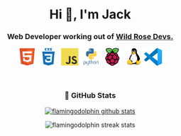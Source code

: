 <h1 align="center">Hi 👋, I'm Jack</h1>
<h3 align="center">
    Web Developer working out of 
    <a href="https://github.com/WildRoseDevs" target="_blank">Wild Rose Devs.</a>
</h3>

<p align="center">
    <img src="https://github.com/devicons/devicon/blob/master/icons/html5/html5-original.svg" title="HTML5" alt="HTML" width="40" height="40"/>&nbsp;
    <img src="https://github.com/devicons/devicon/blob/master/icons/css3/css3-plain-wordmark.svg" title="CSS3" alt="CSS" width="40" height="40"/>&nbsp;
    <img src="https://github.com/devicons/devicon/blob/master/icons/javascript/javascript-original.svg" title="Javascript" alt="JS" width="40" height="40"/>&nbsp;
    <img src="https://github.com/devicons/devicon/blob/master/icons/python/python-original-wordmark.svg" title="Python" alt="Python" width="40" height="40"/>&nbsp;
    <img src="https://github.com/devicons/devicon/blob/master/icons/raspberrypi/raspberrypi-original.svg" title="Raspberry Pi" alt="Raspberry Pi" width="40" height="40"/>&nbsp;
    <img src="https://github.com/devicons/devicon/blob/master/icons/linux/linux-original.svg" title="Linux" alt="Linux" width="40" height="40"/>
    <img src="https://github.com/devicons/devicon/blob/master/icons/vscode/vscode-original.svg" title="VS Code" alt="Visual Studio Code" width="40" height="40"/>
</p>
</br>
<h3 align="center">🚀 GitHub Stats</h3>

<p align="center">
    <a href="https://github.com/anuraghazra/github-readme-stats">
        <img src="https://github-readme-stats.vercel.app/api?username=flamingodolphin&theme=tokyonight&count_private=true&show_icons=true&include_all_commits=true" 
             alt="flamingodolphin github stats"/>
    </a>
</p>

<p align="center">
    <img src="https://github-readme-streak-stats.herokuapp.com/?user=flamingodolphin&theme=tokyonight" 
         alt="flamingodolphin streak stats"/>
</p>
